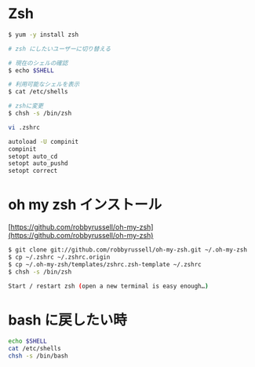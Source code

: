 # Zsh

``` bash
$ yum -y install zsh

# zsh にしたいユーザーに切り替える

# 現在のシェルの確認
$ echo $SHELL

# 利用可能なシェルを表示
$ cat /etc/shells

# zshに変更
$ chsh -s /bin/zsh

vi .zshrc

autoload -U compinit
compinit
setopt auto_cd
setopt auto_pushd
setopt correct
```

# oh my zsh インストール
[https://github.com/robbyrussell/oh-my-zsh](https://github.com/robbyrussell/oh-my-zsh)

```bash
$ git clone git://github.com/robbyrussell/oh-my-zsh.git ~/.oh-my-zsh
$ cp ~/.zshrc ~/.zshrc.origin
$ cp ~/.oh-my-zsh/templates/zshrc.zsh-template ~/.zshrc
$ chsh -s /bin/zsh

Start / restart zsh (open a new terminal is easy enough…)
```


# bash に戻したい時

```bash
echo $SHELL
cat /etc/shells
chsh -s /bin/bash
```
